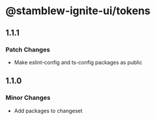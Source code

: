 # @stamblew-ignite-ui/tokens

## 1.1.1

### Patch Changes

- Make eslint-config and ts-config packages as public

## 1.1.0

### Minor Changes

- Add packages to changeset
